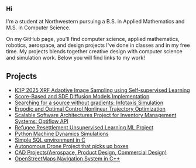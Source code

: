 ### Hi

I'm a student at Northwestern pursuing a B.S. in Applied Mathematics and M.S. in Computer Science. 

On my GitHub page, you'll find computer science, applied mathematics, robotics, aerospace, and design projects I've done in classes and in my free time. My projects blends together creative design with computer science and simulation work. Below you will find links to my work!

##  Projects


- [ICIP 2025 XRF Adaptive Image Sampling using Self-supervised Learning](https://github.com/oscardepp/icip2025)
- [Score-Based and SDE Diffusion Models Implementation](https://github.com/oscardepp/diffmodelsimplementations)
- [Searching for a source without gradients: Infotaxis Simulation](https://github.com/oscardepp/infotaxis_sim)
- [Ergodic and Optimal Control Nonlinear Trajectory Optimization](https://github.com/oscardepp/ilqrergodiccontrol)
- [Scalable Software Architectures Project for Inventory Management Systems: Optiflow API](https://github.com/oscardepp/optiflow)
- [Refugee Resettlement Unsupervised Learning ML Project](https://github.com/oscardepp/refugeeresettlement/)
- [Python Machine Dynamics Simulations](https://github.com/oscardepp/Machine-Dynamics-Simulation)
- [Simple SQL environment in C](https://github.com/oscardepp/SimpleSQL)
- [Autonomous Drone Project that picks up boxes](https://github.com/oscardepp/autonomousdrone)
- [CAD Projects(Aerospace, Product Design, Commercial Design)](https://github.com/oscardepp/CADProjects)
- [OpenStreetMaps Navigation System in C++](https://github.com/oscardepp/OSM-Navigation)



<!--
**oscardepp/oscardepp** is a ✨ _special_ ✨ repository because its `README.md` (this file) appears on your GitHub profile.

Here are some ideas to get you started:

- 🔭 I’m currently working on ...
- 🌱 I’m currently learning ...
- 👯 I’m looking to collaborate on ...
- 🤔 I’m looking for help with ...
- 💬 Ask me about ...
- 📫 How to reach me: ...
- 😄 Pronouns: ...
- ⚡ Fun fact: ...
-->
